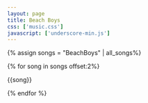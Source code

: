 ```yaml
---
layout: page
title: Beach Boys
css: ['music.css']
javascript: ['underscore-min.js']
---
```


{% assign songs = "BeachBoys" | all_songs%}

{% for song in songs offset:2%}
  <p>{{song}}</p>
{% endfor %}


<!--
  {% capture directory %}
      {% assign path = post.path | remove_first:'_posts/' | split:'/' %}
      {% for folder in path %}
          {% unless forloop.last %}
              {{ folder }}/
          {% endunless %}
      {% endfor %}
  {% endcapture %}
  Directory: {{directory}}
-->

